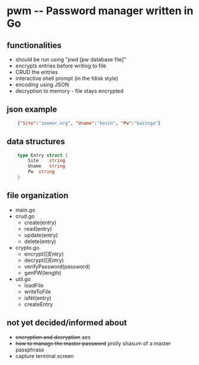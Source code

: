 # pwm -- Password manager written in Go
## functionalities
+ should be run using "pwd [pw database file]"
+ encrypts entries before writing to file
+ CRUD the entries
+ interactive shell prompt (in the fdisk style) 
+ encoding using JSON
+ decryption to memory - file stays encrypted

## json example 
```JSON
	{"Site":"zoomer.org", "Uname":"kevin", "Pw":"bazinga"}
```

## data structures
```Go
	type Entry struct {
		Site	string
		Uname	string
		Pw 	string
	}
```
## file organization
+ main.go
+ crud.go
	+ create(entry)
	+ read(entry)
	+ update(entry)
	+ delete(entry)
+ crypto.go
	+ encrypt([]Entry)
	+ decrypt([]Entry)
	+ verifyPassword(password)
	+ genPW(length)
+ util.go
	+ loadFile
	+ writeToFile
	+ isNil(entry)
	+ createEntry
	
## not yet decided/informed about
+ ~~encryption and decryption~~ aes
+ ~~how to manage the master password~~ prolly shasum of a master passphrase
+ capture terminal screen
